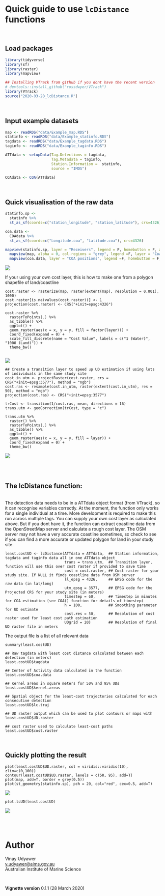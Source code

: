 

Quick guide to use `lcDistance` functions
===================================

<br>

Load packages
---------

```r
library(tidyverse)
library(sf)
library(raster)
library(mapview)

## Installing VTrack from github if you dont have the recent version
# devtools::install_github("rossdwyer/VTrack")
library(VTrack)
source("2020-03-28_lcDistance.R")
```
<br>

Input example datasets
---------

```r
map <- readRDS("data/Example_map.RDS")
statinfo <- readRDS("data/Example_statinfo.RDS")
tagdata <- readRDS("data/Example_tagdata.RDS")
taginfo <- readRDS("data/Example_taginfo.RDS")

ATTdata <- setupData(Tag.Detections = tagdata, 
                     Tag.Metadata = taginfo,
                     Station.Information =  statinfo, 
                     source = "IMOS")

COAdata <- COA(ATTdata)
```
<br>

Quick visualisation of the raw data
---------

```r
statinfo.sp <- 
  statinfo %>% 
  st_as_sf(coords=c("station_longitude", "station_latitude"), crs=4326)

coa.data <-
  COAdata %>% 
  st_as_sf(coords=c("Longitude.coa", "Latitude.coa"), crs=4326)

mapview(statinfo.sp, layer = "Receivers", legend = F, homebutton = F, alpha.regions = 0) +
  mapview(map, alpha = 0, col.regions = "grey", legend =F, layer = "Coastline polygon", homebutton = F) +
  mapview(coa.data, layer = "COA positions", legend =F, homebutton = F, alpha = 0, col.regions = 2, size = 2)
```
<img src="lcDistance_Vignette_files/figure-html/Fig1.png"/>

<br>

If your using your own cost layer, this is how to make one from a polygon shapefile of land/coastline

```{r}
cost.raster <- rasterize(map, raster(extent(map), resolution = 0.001), 1000)
cost.raster[is.na(values(cost.raster))] <- 1
projection(cost.raster) <- CRS("+init=epsg:4326")

cost.raster %>% 
  rasterToPoints(.) %>%
  as_tibble() %>% 
  ggplot() +
  geom_raster(aes(x = x, y = y, fill = factor(layer))) +
  coord_fixed(expand = 0) +
  scale_fill_discrete(name = "Cost Value", labels = c("1 (Water)", "1000 (Land)")) +
  theme_bw()
  
```
<img src="lcDistance_Vignette_files/figure-html/unnamed-chunk-4-1.png"/>

<br>

```{r}
## Create a transition layer to speed up UD estimation if using lots of individuals in the same study site
cost.in_utm <- projectRaster(cost.raster, crs = CRS("+init=epsg:3577"), method = "ngb")
cost.ras <- resample(cost.in_utm, raster(extent(cost.in_utm), res = 50), method = "ngb")
projection(cost.ras) <- CRS("+init=epsg:3577")

trCost <- transition(1/cost.ras, mean, directions = 16)
trans.utm <- geoCorrection(trCost, type = "c")

trans.utm %>% 
  raster() %>% 
  rasterToPoints(.) %>%
  as_tibble() %>% 
  ggplot() +
  geom_raster(aes(x = x, y = y, fill = layer)) +
  coord_fixed(expand = 0) +
  theme_bw()
```
<img src="lcDistance_Vignette_files/figure-html/Fig3.png"/>

<br><br>



The lcDistance function:
---------

<br>
The detection data needs to be in a ATTdata object format (from VTrack), so it can recognise variables correctly. At the moment, the function only works for a single individual at a time. More development is required to make this run across multiple tags.
You can supply your own cost layer as calculated above. But if you dont have it, the function can extract coastline data from the OpenStreetMap server and calculate a rough cost layer. The OSM server may not have a very accurate coastline sometimes, so check to see if you can find a more accurate or updated polygon for land in your study site.

```{r}
least.costUD <- lcDistance(ATTdata = ATTdata,  ## Station information, tagdata and taginfo data all in one ATTdata object
                           trans = trans.utm,  ## Transition layer, function will use this over cost raster if provided to save time
                           cost = cost.raster, ## Cost raster for your study site. If NULL it finds coastline data from OSM server
                           ll_epsg = 4326,     ## EPSG code for the raw data (in lat/long)
                           utm_epsg = 3577,    ## EPSG code for the Projected CRS for your study site (in meters)
                           timestep = 60,      ## Timestep in minutes for COA estimation (see COA() function for details of timestep)
                           h = 100,            ## Smoothing parameter for UD estimate
                           cost.res = 50,      ## Resolution of cost raster used for least cost path estimation
                           UDgrid = 20)        ## Resolution of final UD raster file in meters
```

The output file is a list of all relevant data

```{r}
summary(least.costUD)

## Raw tagdata with least cost distance calculated between each detection (in meters)
least.costUD$tagdata

## Center of Activity data calculated in the function
least.costUD$coa.data

## Kernel areas in square meters for 50% and 95% UDs
least.costUD$kernel.areas

## Spatial object for the least-cost trajectories calculated for each consecutive detection
least.costUD$lc.traj

## UD raster output which can be used to plot contours or maps with
least.costUD$UD.raster

## cost raster used to calculate least-cost paths
least.costUD$cost.raster
```
<br>

Quickly plotting the result
---------

```{r}
plot(least.costUD$UD.raster, col = viridis::viridis(10), zlim=c(0,100))
contour(least.costUD$UD.raster, levels = c(50, 95), add=T)
plot(map, add=T, border = grey(0.5))
plot(st_geometry(statinfo.sp), pch = 20, col="red", cex=0.5, add=T)
```
<img src="lcDistance_Vignette_files/figure-html/unnamed-chunk-7-1.png"/>

```{r}
plot.lcUD(least.costUD)
```
<img src="lcDistance_Vignette_files/figure-html/Fig4.png"/>




<br><br>

# Author

Vinay Udyawer <br> <v.udyawer@aims.gov.au> <br> Australian Institute of Marine Science

<br>

**Vignette version**
0.1.1 (28 March 2020)


